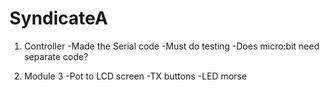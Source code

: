 # SyndicateA

1. Controller
-Made the Serial code
-Must do testing
-Does micro:bit need separate code?

2. Module 3
-Pot to LCD screen
-TX buttons
-LED morse
